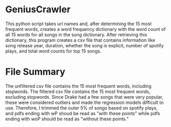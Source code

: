 # GeniusCrawler
This python script takes url names and, after determining the 15 most frequent words, creates a word frequency dictionary with the word count of all 15 words for all songs in the song dictionary. After retrieving this dictionary, this program creates a csv file that contains information like song release year, duration, whether the song is explicit, number of spotify plays, and total word counts for top 15 songs.

# File Summary
The unfiltered csv file contains the 15 most frequent words, including stopwords. 
The filtered csv file contains the 15 most frequent words, excluding stopwords.
Since Drake had a few songs that were very popular, these were considered outliers and made the regression models difficult to use. Therefore, I trimmed the outer 5% of songs based on spotify plays, and pdfs ending with wP shoud be read as "with these points" while pdfs ending with woP should be read as "without these points."

